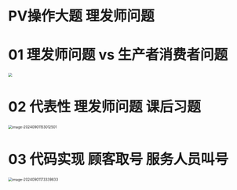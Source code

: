 # PV操作大题 理发师问题



# 01 理发师问题 vs 生产者消费者问题

<img src="https://cvp.oss-cn-shanghai.aliyuncs.com/202409011104784.png" style="zoom:50%;" />



# 02 代表性 理发师问题 课后习题

<img src="https://cvp.oss-cn-shanghai.aliyuncs.com/202409011530836.png" alt="image-20240901153012501" style="zoom:50%;" />



# 03 代码实现 顾客取号 服务人员叫号

<img src="https://cvp.oss-cn-shanghai.aliyuncs.com/202409011733066.png" alt="image-20240901173339833" style="zoom:50%;" />